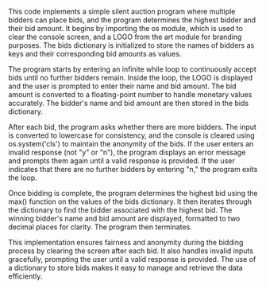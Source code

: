 This code implements a simple silent auction program where multiple bidders can place bids, and the program determines the highest bidder and their bid amount. It begins by importing the os module, which is used to clear the console screen, and a LOGO from the art module for branding purposes. The bids dictionary is initialized to store the names of bidders as keys and their corresponding bid amounts as values.

The program starts by entering an infinite while loop to continuously accept bids until no further bidders remain. Inside the loop, the LOGO is displayed and the user is prompted to enter their name and bid amount. The bid amount is converted to a floating-point number to handle monetary values accurately. The bidder's name and bid amount are then stored in the bids dictionary.

After each bid, the program asks whether there are more bidders. The input is converted to lowercase for consistency, and the console is cleared using os.system('cls') to maintain the anonymity of the bids. If the user enters an invalid response (not "y" or "n"), the program displays an error message and prompts them again until a valid response is provided. If the user indicates that there are no further bidders by entering "n," the program exits the loop.

Once bidding is complete, the program determines the highest bid using the max() function on the values of the bids dictionary. It then iterates through the dictionary to find the bidder associated with the highest bid. The winning bidder's name and bid amount are displayed, formatted to two decimal places for clarity. The program then terminates.

This implementation ensures fairness and anonymity during the bidding process by clearing the screen after each bid. It also handles invalid inputs gracefully, prompting the user until a valid response is provided. The use of a dictionary to store bids makes it easy to manage and retrieve the data efficiently.
